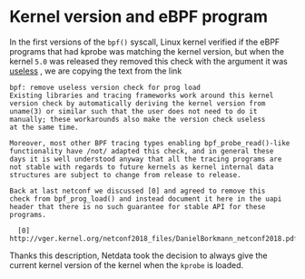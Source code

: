# Kernel version and eBPF program

In the first versions of the `bpf()` syscall, Linux kernel verified if the eBPF programs that had kprobe
was matching the kernel version, but when the kernel `5.0` was released they removed this check with the
argument it was [useless](https://git.kernel.org/pub/scm/linux/kernel/git/torvalds/linux.git/commit/kernel/bpf/syscall.c?h=v5.0&id=6c4fc209fcf9d27efbaa48368773e4d2bfbd59aa)
, we are copying the text from the link

```
bpf: remove useless version check for prog load
Existing libraries and tracing frameworks work around this kernel
version check by automatically deriving the kernel version from
uname(3) or similar such that the user does not need to do it
manually; these workarounds also make the version check useless
at the same time.

Moreover, most other BPF tracing types enabling bpf_probe_read()-like
functionality have /not/ adapted this check, and in general these
days it is well understood anyway that all the tracing programs are
not stable with regards to future kernels as kernel internal data
structures are subject to change from release to release.

Back at last netconf we discussed [0] and agreed to remove this
check from bpf_prog_load() and instead document it here in the uapi
header that there is no such guarantee for stable API for these
programs.

  [0] http://vger.kernel.org/netconf2018_files/DanielBorkmann_netconf2018.pdf
```

Thanks this description, Netdata took the decision to always give the current kernel version of the kernel
when the `kprobe` is loaded.
